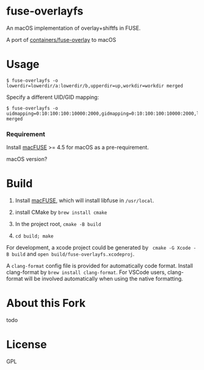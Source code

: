fuse-overlayfs
===========

An macOS implementation of overlay+shiftfs in FUSE.

A port of [containers/fuse-overlay](https://github.com/containers/fuse-overlayfs) to macOS

Usage
=======================================================

```
$ fuse-overlayfs -o lowerdir=lowerdir/a:lowerdir/b,upperdir=up,workdir=workdir merged
```

Specify a different UID/GID mapping:

```
$ fuse-overlayfs -o uidmapping=0:10:100:100:10000:2000,gidmapping=0:10:100:100:10000:2000,lowerdir=lowerdir/a:lowerdir/b,upperdir=up,workdir=workdir merged
```

### Requirement

Install [macFUSE](https://osxfuse.github.io) >= 4.5 for macOS as a pre-requirement.

macOS version?

Build
=======================================================

1. Install [macFUSE](https://osxfuse.github.io), which will install libfuse in `/usr/local`.

2. install CMake by `brew install cmake`

3. In the project root, `cmake -B build`

4. `cd build; make`

For development, a xcode project could be generated by ` cmake -G Xcode -B build` and `open build/fuse-overlayfs.xcodeproj`.

A `clang-format` config file is provided for automatically code format. Install clang-format by `brew install clang-format`. For VSCode users, clang-format will be involved automatically when using the native formatting.

About this Fork
=======================================================
todo


License
=====================================================
GPL
